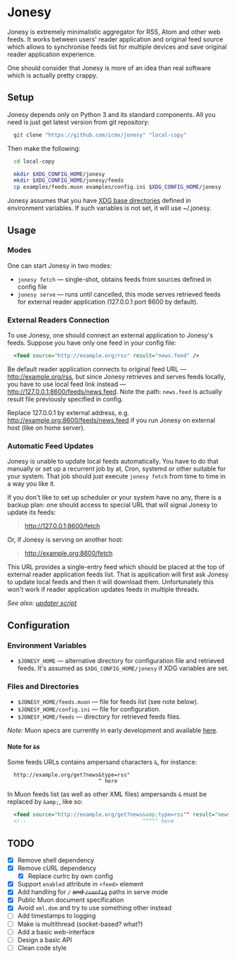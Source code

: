 # Jonesy

Jonesy is extremely minimalistic aggregator for RSS, Atom and other web feeds. It works between users' reader application and original feed source which allows to synchronise feeds list for multiple devices and save original reader application experience.

One should consider that Jonesy is more of an idea than real software which is actually pretty crappy.

## Setup

Jonesy depends only on Python 3 and its standard components. All you need is just get latest version from git repository:

```sh
  git clone "https://github.com/icmx/jonesy" "local-copy"
```

Then make the following:

```sh
  cd local-copy

  mkdir $XDG_CONFIG_HOME/jonesy
  mkdir $XDG_CONFIG_HOME/jonesy/feeds
  cp examples/feeds.muon examples/config.ini $XDG_CONFIG_HOME/jonesy
```

Jonesy assumes that you have [XDG base directories](https://specifications.freedesktop.org/basedir-spec/basedir-spec-latest.html) defined in environment variables. If such variables is not set, it will use ~/.jonesy.

## Usage

### Modes

One can start Jonesy in two modes:

  - `jonesy fetch` — single-shot, obtains feeds from sources defined in config file
  - `jonesy serve` — runs until cancelled, this mode serves retrieved feeds for external reader application (127.0.0.1 port 8600 by default).

### External Readers Connection

To use Jonesy, one should connect an external application to Jonesy's feeds. Suppose you have only one feed in your config file:

```xml
  <feed source="http://example.org/rss" result="news.feed" />
```

Be default reader application connects to original feed URL — http://example.org/rss, but since Jonesy retrieves and serves feeds locally, you have to use local feed link instead — http://127.0.0.1:8600/feeds/news.feed. Note the path: `news.feed` is actually result file previously specified in config.

Replace 127.0.0.1 by external address, e.g. http://example.org:8600/feeds/news.feed if you run Jonesy on external host (like on home server).

### Automatic Feed Updates

Jonesy is unable to update local feeds automatically. You have to do that manually or set up a recurrent job by at, Cron, systemd or other suitable for your system. That job should just execute `jonesy fetch` from time to time in a way you like it.

If you don't like to set up scheduler or your system have no any, there is a backup plan: one should access to special URL that will signal Jonesy to update its feeds:

> http://127.0.0.1:8600/fetch

Or, if Jonesy is serving on another host:

> http://example.org:8600/fetch

This URL provides a single-entry feed which should be placed at the top of external reader application feeds list. That is application will first ask Jonesy to update local feeds and then it will download them. Unfortunately this won't work if reader application updates feeds in multiple threads.

*See also: [updater script](examples/updater.sh)*

## Configuration

### Environment Variables

  - `$JONESY_HOME` — alternative directory for configuration file and retrieved feeds. It's assumed as `$XDG_CONFIG_HOME/jonesy` if XDG variables are set.

### Files and Directories

  - `$JONESY_HOME/feeds.muon` — file for feeds list (see note below).
  - `$JONESY_HOME/config.ini` — file for configuration.
  - `$JONESY_HOME/feeds` — directory for retrieved feeds files.

*Note:* Muon specs are currently in early development and available [here](https://github.com/icmx/muon).

#### Note for `&`s

Some feeds URLs contains ampersand characters `&`, for instance:

```
  http://example.org/get?news&type=rss"
                             ^ here
```

In Muon feeds list (as well as other XML files) ampersands `&` must be replaced by `&amp;`, like so:

```xml
  <feed source="http://example.org/get?news&amp;type=rss"" result="news.feed" />
  <!--                                     ^^^^^ here                        -->
```

## TODO

  - [x] Remove shell dependency
  - [x] Remove cURL dependency
    - [x] Replace curlrc by own config
  - [x] Support `enabled` attribute in `<feed>` element
  - [x] Add handling for `/` ~~and `/config`~~ paths in serve mode
  - [x] Public Muon document specification
  - [x] Avoid `xml.dom` and try to use something other instead
  - [ ] Add timestamps to logging
  - [ ] Make is multithread (socket-based? what?)
  - [ ] Add a basic web-interface
  - [ ] Design a basic API
  - [ ] Clean code style
